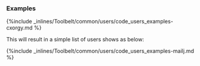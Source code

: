 <!-- usedin: [ _legacy_docker/Toolbelt] - post: -->


### Examples

{%include _inlines/Toolbelt/common/users/code_users_examples-cxorgy.md %}

This will result in a simple list of users shows as below:

{%include _inlines/Toolbelt/common/users/code_users_examples-mailj.md %}
